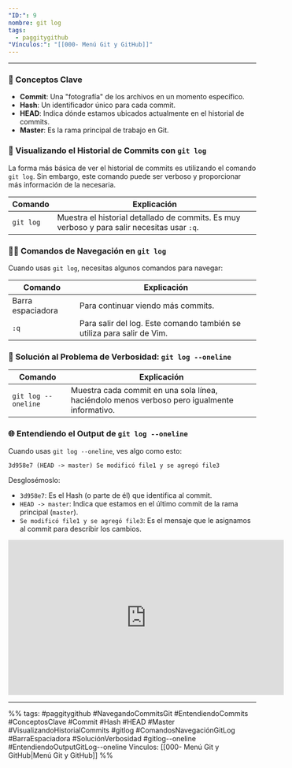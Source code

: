 ```yaml
---
"ID:": 9
nombre: git log
tags:
  - paggitygithub
"Vínculos:": "[[000- Menú Git y GitHub]]"
---
```

___
### 🧠 Conceptos Clave
- **Commit**: Una "fotografía" de los archivos en un momento específico.
- **Hash**: Un identificador único para cada commit.
- **HEAD**: Indica dónde estamos ubicados actualmente en el historial de commits.
- **Master**: Es la rama principal de trabajo en Git.

### 📖 Visualizando el Historial de Commits con `git log`

La forma más básica de ver el historial de commits es utilizando el comando `git log`. Sin embargo, este comando puede ser verboso y proporcionar más información de la necesaria.

| Comando | Explicación |
|---------|-------------|
| `git log` | Muestra el historial detallado de commits. Es muy verboso y para salir necesitas usar `:q`. |

### 🕵️‍♀️ Comandos de Navegación en `git log`

Cuando usas `git log`, necesitas algunos comandos para navegar:

| Comando | Explicación |
|---------|-------------|
| Barra espaciadora | Para continuar viendo más commits. |
| `:q` | Para salir del log. Este comando también se utiliza para salir de Vim. |

### 🎯 Solución al Problema de Verbosidad: `git log --oneline`

| Comando | Explicación |
|---------|-------------|
| `git log --oneline` | Muestra cada commit en una sola línea, haciéndolo menos verboso pero igualmente informativo. |

### 🌐 Entendiendo el Output de `git log --oneline`

Cuando usas `git log --oneline`, ves algo como esto:

```
3d958e7 (HEAD -> master) Se modificó file1 y se agregó file3
```

Desglosémoslo:

- `3d958e7`: Es el Hash (o parte de él) que identifica al commit.
- `HEAD -> master`: Indica que estamos en el último commit de la rama principal (`master`).
- `Se modificó file1 y se agregó file3`: Es el mensaje que le asignamos al commit para describir los cambios.

<iframe width="560" height="315" src="https://www.youtube.com/embed/7ylE8cm3mb0?si=MSUtnEcLgnJjxXQk&amp;start=2834" title="YouTube video player" frameborder="0" allow="accelerometer; autoplay; clipboard-write; encrypted-media; gyroscope; picture-in-picture; web-share" allowfullscreen></iframe>

___
%%
tags:  #paggitygithub  #NavegandoCommitsGit #EntendiendoCommits #ConceptosClave #Commit #Hash #HEAD #Master #VisualizandoHistorialCommits #gitlog #ComandosNavegaciónGitLog #BarraEspaciadora  #SoluciónVerbosidad #gitlog--oneline #EntendiendoOutputGitLog--oneline
Vínculos: [[000- Menú Git y GitHub|Menú Git y GitHub]]
%%


